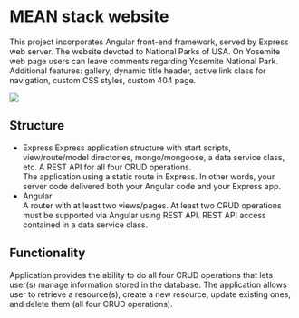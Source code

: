 # MEAN stack website
This project incorporates Angular front-end framework, served by Express web server.
The website devoted to National Parks of USA. On Yosemite web page users can leave comments regarding Yosemite National Park.
Additional features: gallery, dynamic title header, active link class for navigation, custom CSS styles, custom 404 page.

![](mean-stack.gif)


## Structure
* Express
  Express application structure with start scripts, view/route/model directories, mongo/mongoose, a data service class, etc.
  A REST API for all four CRUD operations.  
  The application using a static route in Express. In other words, your server code delivered both your Angular code and your Express app.
* Angular    
  A router with at least two views/pages.
  At least two CRUD operations must be supported via Angular using REST API.
  REST API access contained in a data service class.

## Functionality
Application provides the ability to do all four CRUD operations that lets user(s) manage information stored in the database. The application allows user  to retrieve a resource(s), create a new resource, update existing ones, and delete them (all four CRUD operations).